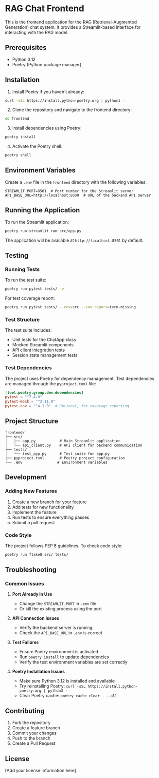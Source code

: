 # RAG Chat Frontend

This is the frontend application for the RAG (Retrieval-Augmented Generation) chat system. It provides a Streamlit-based interface for interacting with the RAG model.

## Prerequisites

- Python 3.12
- Poetry (Python package manager)

## Installation

1. Install Poetry if you haven't already:
```bash
curl -sSL https://install.python-poetry.org | python3 -
```

2. Clone the repository and navigate to the frontend directory:
```bash
cd frontend
```

3. Install dependencies using Poetry:
```bash
poetry install
```

4. Activate the Poetry shell:
```bash
poetry shell
```

## Environment Variables

Create a `.env` file in the `frontend` directory with the following variables:

```env
STREAMLIT_PORT=8501  # Port number for the Streamlit server
API_BASE_URL=http://localhost:8000  # URL of the backend API server
```

## Running the Application

To run the Streamlit application:

```bash
poetry run streamlit run src/app.py
```

The application will be available at `http://localhost:8501` by default.

## Testing

### Running Tests

To run the test suite:

```bash
poetry run pytest tests/ -v
```

For test coverage report:
```bash
poetry run pytest tests/ --cov=src --cov-report=term-missing
```

### Test Structure

The test suite includes:
- Unit tests for the ChatApp class
- Mocked Streamlit components
- API client integration tests
- Session state management tests

### Test Dependencies

The project uses Poetry for dependency management. Test dependencies are managed through the `pyproject.toml` file:

```toml
[tool.poetry.group.dev.dependencies]
pytest = "^7.4.0"
pytest-mock = "^3.11.0"
pytest-cov = "^4.1.0"  # Optional, for coverage reporting
```

## Project Structure

```
frontend/
├── src/
│   ├── app.py           # Main Streamlit application
│   └── api_client.py    # API client for backend communication
├── tests/
│   └── test_app.py      # Test suite for app.py
├── pyproject.toml       # Poetry project configuration
└── .env                # Environment variables
```

## Development

### Adding New Features

1. Create a new branch for your feature
2. Add tests for new functionality
3. Implement the feature
4. Run tests to ensure everything passes
5. Submit a pull request

### Code Style

The project follows PEP 8 guidelines. To check code style:

```bash
poetry run flake8 src/ tests/
```

## Troubleshooting

### Common Issues

1. **Port Already in Use**
   - Change the `STREAMLIT_PORT` in `.env` file
   - Or kill the existing process using the port

2. **API Connection Issues**
   - Verify the backend server is running
   - Check the `API_BASE_URL` in `.env` is correct

3. **Test Failures**
   - Ensure Poetry environment is activated
   - Run `poetry install` to update dependencies
   - Verify the test environment variables are set correctly

4. **Poetry Installation Issues**
   - Make sure Python 3.12 is installed and available
   - Try reinstalling Poetry: `curl -sSL https://install.python-poetry.org | python3 -`
   - Clear Poetry cache: `poetry cache clear . --all`

## Contributing

1. Fork the repository
2. Create a feature branch
3. Commit your changes
4. Push to the branch
5. Create a Pull Request

## License

[Add your license information here]

